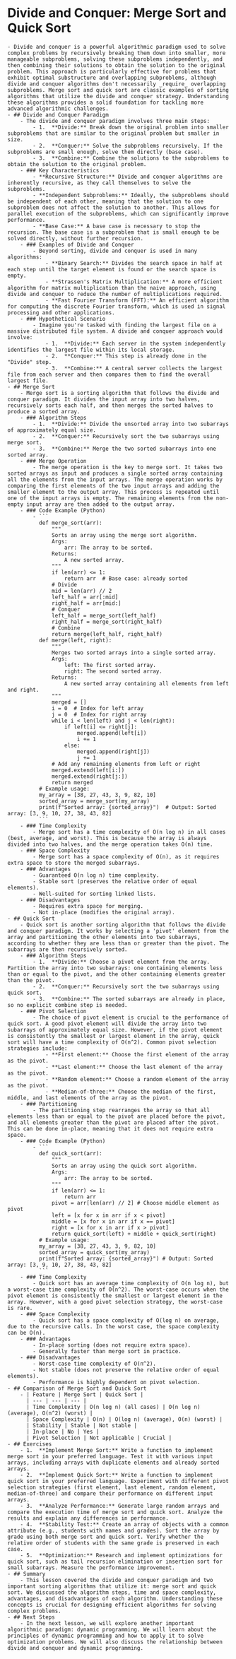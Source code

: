 # Divide and Conquer: Merge Sort and Quick Sort
	- Divide and conquer is a powerful algorithmic paradigm used to solve complex problems by recursively breaking them down into smaller, more manageable subproblems, solving these subproblems independently, and then combining their solutions to obtain the solution to the original problem. This approach is particularly effective for problems that exhibit optimal substructure and overlapping subproblems, although divide and conquer algorithms don't necessarily _require_ overlapping subproblems. Merge sort and quick sort are classic examples of sorting algorithms that utilize the divide and conquer strategy. Understanding these algorithms provides a solid foundation for tackling more advanced algorithmic challenges.
	- ## Divide and Conquer Paradigm
		- The divide and conquer paradigm involves three main steps:
			- 1.  **Divide:** Break down the original problem into smaller subproblems that are similar to the original problem but smaller in size.
			- 2.  **Conquer:** Solve the subproblems recursively. If the subproblems are small enough, solve them directly (base case).
			- 3.  **Combine:** Combine the solutions to the subproblems to obtain the solution to the original problem.
		- ### Key Characteristics
			- **Recursive Structure:** Divide and conquer algorithms are inherently recursive, as they call themselves to solve the subproblems.
			- **Independent Subproblems:** Ideally, the subproblems should be independent of each other, meaning that the solution to one subproblem does not affect the solution to another. This allows for parallel execution of the subproblems, which can significantly improve performance.
			- **Base Case:** A base case is necessary to stop the recursion. The base case is a subproblem that is small enough to be solved directly, without further recursion.
		- ### Examples of Divide and Conquer
			- Beyond sorting, divide and conquer is used in many algorithms:
				- **Binary Search:** Divides the search space in half at each step until the target element is found or the search space is empty.
				- **Strassen's Matrix Multiplication:** A more efficient algorithm for matrix multiplication than the naive approach, using divide and conquer to reduce the number of multiplications required.
				- **Fast Fourier Transform (FFT):** An efficient algorithm for computing the discrete Fourier transform, which is used in signal processing and other applications.
		- ### Hypothetical Scenario
			- Imagine you're tasked with finding the largest file on a massive distributed file system. A divide and conquer approach would involve:
				- 1.  **Divide:** Each server in the system independently identifies the largest file within its local storage.
				- 2.  **Conquer:** This step is already done in the "Divide" step.
				- 3.  **Combine:** A central server collects the largest file from each server and then compares them to find the overall largest file.
	- ## Merge Sort
		- Merge sort is a sorting algorithm that follows the divide and conquer paradigm. It divides the input array into two halves, recursively sorts each half, and then merges the sorted halves to produce a sorted array.
		- ### Algorithm Steps
			- 1.  **Divide:** Divide the unsorted array into two subarrays of approximately equal size.
			- 2.  **Conquer:** Recursively sort the two subarrays using merge sort.
			- 3.  **Combine:** Merge the two sorted subarrays into one sorted array.
		- ### Merge Operation
			- The merge operation is the key to merge sort. It takes two sorted arrays as input and produces a single sorted array containing all the elements from the input arrays. The merge operation works by comparing the first elements of the two input arrays and adding the smaller element to the output array. This process is repeated until one of the input arrays is empty. The remaining elements from the non-empty input array are then added to the output array.
		- ### Code Example (Python)
			- ```
			  def merge_sort(arr):
			      """
			      Sorts an array using the merge sort algorithm.
			      Args:
			          arr: The array to be sorted.
			      Returns:
			          A new sorted array.
			      """
			      if len(arr) <= 1:
			          return arr  # Base case: already sorted
			      # Divide
			      mid = len(arr) // 2
			      left_half = arr[:mid]
			      right_half = arr[mid:]
			      # Conquer
			      left_half = merge_sort(left_half)
			      right_half = merge_sort(right_half)
			      # Combine
			      return merge(left_half, right_half)
			  def merge(left, right):
			      """
			      Merges two sorted arrays into a single sorted array.
			      Args:
			          left: The first sorted array.
			          right: The second sorted array.
			      Returns:
			          A new sorted array containing all elements from left and right.
			      """
			      merged = []
			      i = 0  # Index for left array
			      j = 0  # Index for right array
			      while i < len(left) and j < len(right):
			          if left[i] <= right[j]:
			              merged.append(left[i])
			              i += 1
			          else:
			              merged.append(right[j])
			              j += 1
			      # Add any remaining elements from left or right
			      merged.extend(left[i:])
			      merged.extend(right[j:])
			      return merged
			  # Example usage:
			  my_array = [38, 27, 43, 3, 9, 82, 10]
			  sorted_array = merge_sort(my_array)
			  print(f"Sorted array: {sorted_array}")  # Output: Sorted array: [3, 9, 10, 27, 38, 43, 82]
			  ```
		- ### Time Complexity
			- Merge sort has a time complexity of O(n log n) in all cases (best, average, and worst). This is because the array is always divided into two halves, and the merge operation takes O(n) time.
		- ### Space Complexity
			- Merge sort has a space complexity of O(n), as it requires extra space to store the merged subarrays.
		- ### Advantages
			- Guaranteed O(n log n) time complexity.
			- Stable sort (preserves the relative order of equal elements).
			- Well-suited for sorting linked lists.
		- ### Disadvantages
			- Requires extra space for merging.
			- Not in-place (modifies the original array).
	- ## Quick Sort
		- Quick sort is another sorting algorithm that follows the divide and conquer paradigm. It works by selecting a 'pivot' element from the array and partitioning the other elements into two subarrays, according to whether they are less than or greater than the pivot. The subarrays are then recursively sorted.
		- ### Algorithm Steps
			- 1.  **Divide:** Choose a pivot element from the array. Partition the array into two subarrays: one containing elements less than or equal to the pivot, and the other containing elements greater than the pivot.
			- 2.  **Conquer:** Recursively sort the two subarrays using quick sort.
			- 3.  **Combine:** The sorted subarrays are already in place, so no explicit combine step is needed.
		- ### Pivot Selection
			- The choice of pivot element is crucial to the performance of quick sort. A good pivot element will divide the array into two subarrays of approximately equal size. However, if the pivot element is consistently the smallest or largest element in the array, quick sort will have a time complexity of O(n^2). Common pivot selection strategies include:
				- **First element:** Choose the first element of the array as the pivot.
				- **Last element:** Choose the last element of the array as the pivot.
				- **Random element:** Choose a random element of the array as the pivot.
				- **Median-of-three:** Choose the median of the first, middle, and last elements of the array as the pivot.
		- ### Partitioning
			- The partitioning step rearranges the array so that all elements less than or equal to the pivot are placed before the pivot, and all elements greater than the pivot are placed after the pivot. This can be done in-place, meaning that it does not require extra space.
		- ### Code Example (Python)
			- ```
			  def quick_sort(arr):
			      """
			      Sorts an array using the quick sort algorithm.
			      Args:
			          arr: The array to be sorted.
			      """
			      if len(arr) <= 1:
			          return arr
			      pivot = arr[len(arr) // 2] # Choose middle element as pivot
			      left = [x for x in arr if x < pivot]
			      middle = [x for x in arr if x == pivot]
			      right = [x for x in arr if x > pivot]
			      return quick_sort(left) + middle + quick_sort(right)
			  # Example usage:
			  my_array = [38, 27, 43, 3, 9, 82, 10]
			  sorted_array = quick_sort(my_array)
			  print(f"Sorted array: {sorted_array}") # Output: Sorted array: [3, 9, 10, 27, 38, 43, 82]
			  ```
		- ### Time Complexity
			- Quick sort has an average time complexity of O(n log n), but a worst-case time complexity of O(n^2). The worst-case occurs when the pivot element is consistently the smallest or largest element in the array. However, with a good pivot selection strategy, the worst-case is rare.
		- ### Space Complexity
			- Quick sort has a space complexity of O(log n) on average, due to the recursive calls. In the worst case, the space complexity can be O(n).
		- ### Advantages
			- In-place sorting (does not require extra space).
			- Generally faster than merge sort in practice.
		- ### Disadvantages
			- Worst-case time complexity of O(n^2).
			- Not stable (does not preserve the relative order of equal elements).
			- Performance is highly dependent on pivot selection.
	- ## Comparison of Merge Sort and Quick Sort
		- | Feature | Merge Sort | Quick Sort |
		  | --- | --- | --- |
		  | Time Complexity | O(n log n) (all cases) | O(n log n) (average), O(n^2) (worst) |
		  | Space Complexity | O(n) | O(log n) (average), O(n) (worst) |
		  | Stability | Stable | Not stable |
		  | In-place | No | Yes |
		  | Pivot Selection | Not applicable | Crucial |
	- ## Exercises
		- 1.  **Implement Merge Sort:** Write a function to implement merge sort in your preferred language. Test it with various input arrays, including arrays with duplicate elements and already sorted arrays.
		- 2.  **Implement Quick Sort:** Write a function to implement quick sort in your preferred language. Experiment with different pivot selection strategies (first element, last element, random element, median-of-three) and compare their performance on different input arrays.
		- 3.  **Analyze Performance:** Generate large random arrays and compare the execution time of merge sort and quick sort. Analyze the results and explain any differences in performance.
		- 4.  **Stability Test:** Create an array of objects with a common attribute (e.g., students with names and grades). Sort the array by grade using both merge sort and quick sort. Verify whether the relative order of students with the same grade is preserved in each case.
		- 5.  **Optimization:** Research and implement optimizations for quick sort, such as tail recursion elimination or insertion sort for small subarrays. Measure the performance improvement.
	- ## Summary
		- This lesson covered the divide and conquer paradigm and two important sorting algorithms that utilize it: merge sort and quick sort. We discussed the algorithm steps, time and space complexity, advantages, and disadvantages of each algorithm. Understanding these concepts is crucial for designing efficient algorithms for solving complex problems.
	- ## Next Steps
		- In the next lesson, we will explore another important algorithmic paradigm: dynamic programming. We will learn about the principles of dynamic programming and how to apply it to solve optimization problems. We will also discuss the relationship between divide and conquer and dynamic programming.